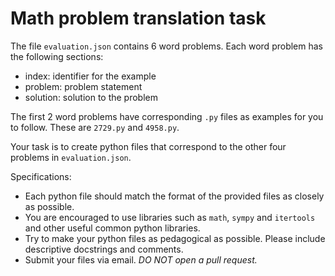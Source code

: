 # Math problem translation task

The file `evaluation.json` contains 6 word problems. Each word problem has the following sections:
 - index: identifier for the example
 - problem: problem statement
 - solution: solution to the problem

The first 2 word problems have corresponding `.py` files as examples for you to follow. These are `2729.py` and `4958.py`.

Your task is to create python files that correspond to the other four problems in `evaluation.json`.

Specifications:
 - Each python file should match the format of the provided files as closely as possible.
 - You are encouraged to use libraries such as `math`, `sympy` and `itertools` and other useful common python libraries.
 - Try to make your python files as pedagogical as possible. Please include descriptive docstrings and comments.
 - Submit your files via email. *DO NOT open a pull request.*
